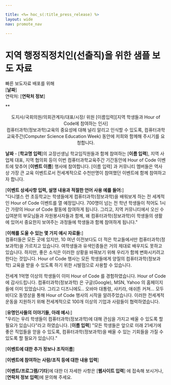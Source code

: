 ```yaml
---

title: <%= hoc_s(:title_press_release) %>
layout: wide
nav: promote_nav

---
```


# 지역 행정직정치인(선출직)을 위한 샘플 보도 자료

빠른 보도자료 배포를 위해  
[**날짜**]  
연락처: [**연락처 정보**]  
  


**

<center>
  도지사/국회의원/의회관계자/대표/시장/ 위원 [이름입력][지역 학생들과 Hour of Code에 참여하는 인사]</strong><br /> 컴퓨터과학(정보과학)교육의 중요성에 대해 널리 알리고 인식할 수 있도록, 컴퓨터과학교육주간(Computer Science Education Week) 동안에 저희와 함께해 주시기를 요청합니다.
</center>

  
  
</p> 

**날짜** - [**학교명 입력**]의 교장선생님 학교임직원들과 함께 참여하는 [**이름 입력**], 지역 사업체 대표, 지역 협의회 등이 이번 컴퓨터과학교육주간 기간동안에 Hour of Code 이벤트에 맞추어 [**이벤트 이름**] 행사에 참여합니다. [이름 입력] 과 커뮤니티 멤버들은 역사상 가장 큰 교육 이벤트로서 전세계적으로 수천만명이 참여했던 이벤트에 함께 참여하고자 합니다.

[**이벤트 상세사항 입력, 설명 내용과 적절한 언어 사용 예를 들어:**]  
"다니엘스 런 초등학교는 학생들에게 컴퓨터과학(정보과학)을 배워보게 하는 전 세계적인 Hour of Code 이벤트를 열 예정입니다. 700명이 넘는 전 학년 학생들이 적어도 1시간 가량의 Hour of Code 활동에 참여하게 됩니다. 그리고, 지역 커뮤니티에서 오신 수 십여분의 부모님들과 자원봉사자들과 함께, 왜 컴퓨터과학(정보과학)이 학생들의 생활에 있어서 중요한지 보여주는 과정들에 학생들과 함께 참여하게 됩니다."

[**이해를 도울 수 있는 몇 가지 예시 자료들:**]  
컴퓨터들은 모든 곳에 있지만, 10 여년 이전보다도 더 적은 학교들에서만 컴퓨터과학(정보과학)을 가르치고 있습니다. 여학생들과 유색인종들은 거의 제대로 배우지도 못하고 있습니다. 하지만, 좋은 소식은 이러한 상황을 바꿔보기 위해 우리가 함께 변화시키려고 한다는 것입니다. Hour of Code 행사는 모든 학생들에게 양질의 컴퓨터과학(정보과학) 교육을 받을 수 있도록 하기 위한 시발점으로 사용할 수 있습니다.

전세계 1억명 이상의 학생들이 이미 Hour of Code 를 경험하였습니다. Hour of Code 에 감사드립니다. 컴퓨터과학(정보과학) 은 구글(Google), MSN, Yahoo 의 홈페이지들에 이미 있었습니다. 그리고 디즈니에도.. 오바마 대통령, 샤키라, 애쉬튼 커쳐... 모두 비디오 동영상을 통해 Hour of Code 행사의 시작을 알려주었습니다. 이러한 전세계적 운동을 지원하기 위해 전세계적으로 100개 이상의 기업과 사람들이 협력하였습니다.

[**유명인사들의 이야기들, 아래 예시:**]  
"우리는 우리 학생들이 컴퓨터과학(정보과학)에 대해 관심을 가지고 배울 수 있도록 할 필요가 있습니다"라고 하였습니다. [**이름 입력**] "모든 학생들은 앞으로 미래 21세기에 좋은 직업들을 얻을 수 있도록, 컴퓨터과학(정보과학)을 배울 수 있는 기회들을 가질 수 있도록 할 필요가 있습니다."

[**이벤트에 대한 추가 정보나 조직이름**]

[**이벤트에 참여하는 사람/조직 등에 대한 내용 입력**]

[**이벤트/프로그램/기타**]에 대한 더 자세한 사항은 [**웹사이트 입력**] 에 접속해 보시거나, [**연락처 정보 입력**]에 문의해 주세요.